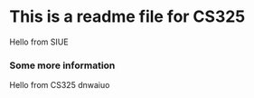 # This is a readme file for CS325

Hello from SIUE

### Some more information

Hello from CS325  dnwaiuo